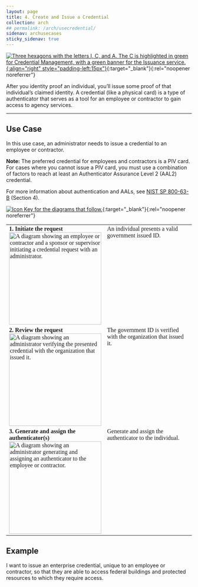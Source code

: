 ```yaml
---
layout: page
title: 4. Create and Issue a Credential
collection: arch
## permalink: /arch/usecredential/
sidenav: archusecases
sticky_sidenav: true
---
```


[![Three hexagons with the letters I, C, and A. The C is highlighted in green for Credential Management, with a green banner for the Issuance service. ]({{site.baseurl}}/assets/arch/usecases/Credential-Issuance.png){:align="right" style="padding-left:15px"}]({{site.baseurl}}/assets/arch/usecases/Credential-Issuance.png){:target="_blank"}{:rel="noopener noreferrer"}

After you identity proof an individual, you’ll issue some proof of that individual’s claimed identity. A credential (like a physical card) is a type of authenticator that serves as a tool for an employee or contractor to gain access to agency services.

---

## Use Case

In this use case, an administrator needs to issue a credential to an employee or contractor.

**Note:** The preferred credential for employees and contractors is a PIV card. For cases where you cannot issue a PIV card, you must use a combination of factors to reach at least an Authenticator Assurance Level 2 (AAL2) credential.

For more information about authentication and AALs, see <a href="https://pages.nist.gov/800-63-3/" target="_blank" rel="noopener noreferrer">NIST SP 800-63-B</a> (Section 4).

[![Icon Key for the diagrams that follow.]({{site.baseurl}}/assets/arch/usecases/4-IconKey.png)]({{site.baseurl}}/assets/arch/usecases/4-IconKey.png){:target="_blank"}{:rel="noopener noreferrer"}

<style>

td {
  font-family: "Cambria", "Georgia", "Times New Roman", "Times", serif;
  vertical-align:top;
}

</style>

<table>
  <tr>
    <td style="width:250px;border:0px;"><strong>1. Initiate the request</strong> <br> <a href="{{site.baseurl}}/assets/arch/usecases/4-1.png" target="_blank" rel="noopener noreferrer"><img src="{{site.baseurl}}/assets/arch/usecases/4-1.png" width="250" alt="A diagram showing an employee or contractor and a sponsor or supervisor initiating a credential request with an administrator."></a></td>
    <td style="border:0px;">An individual presents a valid government issued ID.</td>
  </tr>
  <tr>
    <td style="width:250px;border:0px;"><strong>2. Review the request</strong> <br> <a href="{{site.baseurl}}/assets/arch/usecases/4-2.png" target="_blank" rel="noopener noreferrer"><img src="{{site.baseurl}}/assets/arch/usecases/4-2.png" width="250" alt="A diagram showing an administrator verifying the presented credential with the organization that issued it."></a></td>
    <td style="border:0px;">The government ID is verified with the organization that issued it.</td>
  </tr>
    <tr>
    <td style="width:250px;border:0px;"><strong>3. Generate and assign the authenticator(s)</strong> <br> <a href="{{site.baseurl}}/assets/arch/usecases/4-3.png" target="_blank" rel="noopener noreferrer"><img src="{{site.baseurl}}/assets/arch/usecases/4-3.png" width="250" alt="A diagram showing an administrator generating and assigning an authenticator to the employee or contractor."></a></td>
    <td style="border:0px;">Generate and assign the authenticator to the individual.</td>
  </tr>
</table>

## Example

I want to issue an enterprise credential, unique to an employee or contractor, so that they are able to access federal buildings and protected resources to which they require access.
